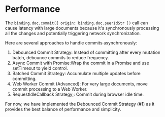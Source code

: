 # Performance

The `binding.doc.commit({ origin: binding.doc.peerIdStr })` call can cause latency with large documents because it's synchronously processing all the changes and potentially triggering network synchronization.

Here are several approaches to handle commits asynchronously:

1. Debounced Commit Strategy: Instead of committing after every mutation batch, debounce commits to reduce frequency.
2. Async Commit with Promise:Wrap the commit in a Promise and use setTimeout to yield control.
3. Batched Commit Strategy: Accumulate multiple updates before committing.
4. Web Worker Commit (Advanced): For very large documents, move commit processing to a Web Worker.
5. RequestIdleCallback Strategy;: Commit during browser idle time.

For now, we have implemented the Debounced Commit Strategy (#1) as it provides the best balance of performance and simplicity.
